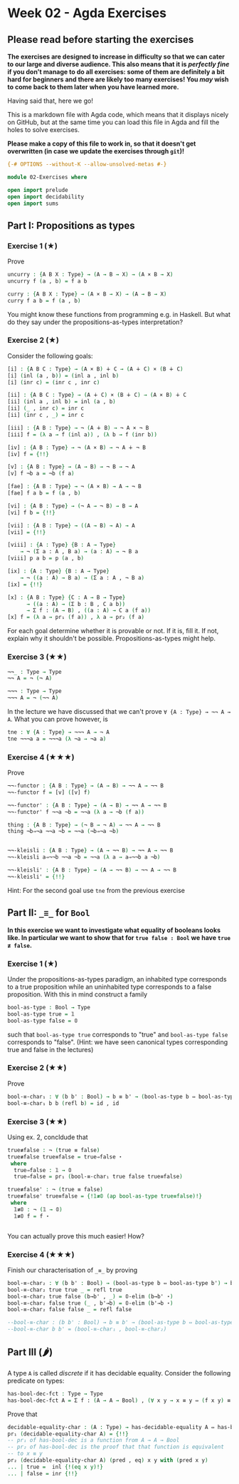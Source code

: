 # Week 02 - Agda Exercises

## Please read before starting the exercises

**The exercises are designed to increase in difficulty so that we can cater to
our large and diverse audience. This also means that it is *perfectly fine* if
you don't manage to do all exercises: some of them are definitely a bit hard for
beginners and there are likely too many exercises! You *may* wish to come back
to them later when you have learned more.**

Having said that, here we go!

This is a markdown file with Agda code, which means that it displays nicely on
GitHub, but at the same time you can load this file in Agda and fill the holes
to solve exercises.

**Please make a copy of this file to work in, so that it doesn't get overwritten
  (in case we update the exercises through `git`)!**

```agda
{-# OPTIONS --without-K --allow-unsolved-metas #-}

module 02-Exercises where

open import prelude
open import decidability
open import sums
```

## Part I: Propositions as types


### Exercise 1 (★)

Prove
```agda
uncurry : {A B X : Type} → (A → B → X) → (A × B → X)
uncurry f (a , b) = f a b

curry : {A B X : Type} → (A × B → X) → (A → B → X)
curry f a b = f (a , b)
```
You might know these functions from programming e.g. in Haskell.
But what do they say under the propositions-as-types interpretation?


### Exercise 2 (★)

Consider the following goals:
```agda
[i] : {A B C : Type} → (A × B) ∔ C → (A ∔ C) × (B ∔ C)
[i] (inl (a , b)) = (inl a , inl b)
[i] (inr c) = (inr c , inr c)

[ii] : {A B C : Type} → (A ∔ C) × (B ∔ C) → (A × B) ∔ C
[ii] (inl a , inl b) = inl (a , b)
[ii] (_ , inr c) = inr c
[ii] (inr c , _) = inr c

[iii] : {A B : Type} → ¬ (A ∔ B) → ¬ A × ¬ B
[iii] f = (λ a → f (inl a)) , (λ b → f (inr b))

[iv] : {A B : Type} → ¬ (A × B) → ¬ A ∔ ¬ B
[iv] f = {!!}

[v] : {A B : Type} → (A → B) → ¬ B → ¬ A
[v] f ¬b a = ¬b (f a)

[fae] : {A B : Type} → ¬ (A × B) → A → ¬ B
[fae] f a b = f (a , b)

[vi] : {A B : Type} → (¬ A → ¬ B) → B → A
[vi] f b = {!!}

[vii] : {A B : Type} → ((A → B) → A) → A
[vii] = {!!}

[viii] : {A : Type} {B : A → Type}
    → ¬ (Σ a ꞉ A , B a) → (a : A) → ¬ B a
[viii] p a b = p (a , b)

[ix] : {A : Type} {B : A → Type}
    → ¬ ((a : A) → B a) → (Σ a ꞉ A , ¬ B a)
[ix] = {!!}

[x] : {A B : Type} {C : A → B → Type}
      → ((a : A) → (Σ b ꞉ B , C a b))
      → Σ f ꞉ (A → B) , ((a : A) → C a (f a))
[x] f = (λ a → pr₁ (f a)) , λ a → pr₂ (f a)
```
For each goal determine whether it is provable or not.
If it is, fill it. If not, explain why it shouldn't be possible.
Propositions-as-types might help.


### Exercise 3 (★★)

```agda
¬¬_ : Type → Type
¬¬ A = ¬ (¬ A)

¬¬¬ : Type → Type
¬¬¬ A = ¬ (¬¬ A)
```
In the lecture we have discussed that we can't  prove `∀ {A : Type} → ¬¬ A → A`.
What you can prove however, is
```agda
tne : ∀ {A : Type} → ¬¬¬ A → ¬ A
tne ¬¬¬a a = ¬¬¬a (λ ¬a → ¬a a)
```


### Exercise 4 (★★★)
Prove
```agda
¬¬-functor : {A B : Type} → (A → B) → ¬¬ A → ¬¬ B
¬¬-functor f = [v] ([v] f)

¬¬-functor' : {A B : Type} → (A → B) → ¬¬ A → ¬¬ B
¬¬-functor' f ¬¬a ¬b = ¬¬a (λ a → ¬b (f a))

thing : {A B : Type} → (¬ B → ¬ A) → ¬¬ A → ¬¬ B
thing ¬b⇒¬a ¬¬a ¬b = ¬¬a (¬b⇒¬a ¬b)


¬¬-kleisli : {A B : Type} → (A → ¬¬ B) → ¬¬ A → ¬¬ B
¬¬-kleisli a⇒¬¬b ¬¬a ¬b = ¬¬a (λ a → a⇒¬¬b a ¬b)

¬¬-kleisli' : {A B : Type} → (A → ¬¬ B) → ¬¬ A → ¬¬ B
¬¬-kleisli' = {!!}
```
Hint: For the second goal use `tne` from the previous exercise





## Part II: `_≡_` for `Bool`

**In this exercise we want to investigate what equality of booleans looks like.
In particular we want to show that for `true false : Bool` we have `true ≢ false`.**

### Exercise 1 (★)

Under the propositions-as-types paradigm, an inhabited type corresponds
to a true proposition while an uninhabited type corresponds to a false proposition.
With this in mind construct a family
```agda
bool-as-type : Bool → Type
bool-as-type true = 𝟙
bool-as-type false = 𝟘
```
such that `bool-as-type true` corresponds to "true" and
`bool-as-type false` corresponds to "false". (Hint:
we have seen canonical types corresponding true and false in the lectures)


### Exercise 2 (★★)

Prove
```agda
bool-≡-char₁ : ∀ (b b' : Bool) → b ≡ b' → (bool-as-type b ⇔ bool-as-type b')
bool-≡-char₁ b b (refl b) = id , id
```


### Exercise 3 (★★)

Using ex. 2, concldude that
```agda
true≢false : ¬ (true ≡ false)
true≢false true≡false = true⇒false ⋆
 where
  true⇒false : 𝟙 → 𝟘
  true⇒false = pr₁ (bool-≡-char₁ true false true≡false)

true≢false' : ¬ (true ≡ false)
true≢false' true≡false = {!𝟙≢𝟘 (ap bool-as-type true≡false)!}
 where
  𝟙≢𝟘 : ¬ (𝟙 → 𝟘)
  𝟙≢𝟘 f = f ⋆



```
You can actually prove this much easier! How?


### Exercise 4 (★★★)

Finish our characterisation of `_≡_` by proving
```agda
bool-≡-char₂ : ∀ (b b' : Bool) → (bool-as-type b ⇔ bool-as-type b') → b ≡ b'
bool-≡-char₂ true true _ = refl true
bool-≡-char₂ true false (b→b' , _) = 𝟘-elim (b→b' ⋆)
bool-≡-char₂ false true (_ , b'→b) = 𝟘-elim (b'→b ⋆)
bool-≡-char₂ false false _ = refl false
```

```agda
--bool-≡-char : (b b' : Bool) → b ≡ b' → (bool-as-type b ⇔ bool-as-type b')
--bool-≡-char b b' = (bool-≡-char₁ , bool-≡-char₂)
```


## Part III (🌶)
A type `A` is called *discrete* if it has decidable equality.
Consider the following predicate on types:
```agda
has-bool-dec-fct : Type → Type
has-bool-dec-fct A = Σ f ꞉ (A → A → Bool) , (∀ x y → x ≡ y ⇔ (f x y) ≡ true)
```
Prove that
```agda
decidable-equality-char : (A : Type) → has-decidable-equality A ⇔ has-bool-dec-fct A
pr₁ (decidable-equality-char A) = {!!}
-- pr₁ of has-bool-dec is a function from A → A → Bool
-- pr₂ of has-bool-dec is the proof that that function is equivalent
-- to x ≡ y
pr₂ (decidable-equality-char A) (pred , eq) x y with (pred x y)
... | true =  inl {!(eq x y)!}
... | false = inr {!!}

    
```
